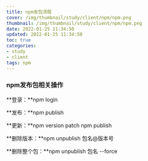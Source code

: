 ```yaml
---
title: npm发包流程
cover: /img/thumbnail/study/client/npm/npm.png
thumbnail: /img/thumbnail/study/client/npm/npm.png
date: 2022-01-25 11:34:50
updated: 2022-01-25 11:34:50
toc: true
categories: 
- study
- client
tags: npm
---
```

### npm发布包相关操作
<!--more-->
**登录：**npm login

**发布：**npm publish

**更新：**npm version patch   npm publish

**删除版本：**npm unpublish 包名@版本号

**删除整个包：**npm unpublish 包名 --force
